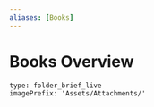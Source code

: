 ```yaml
---
aliases: [Books]
---
```

# Books Overview
 
```ccard
type: folder_brief_live
imagePrefix: 'Assets/Attachments/'
```
 
